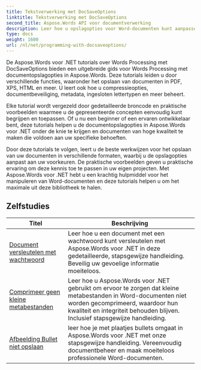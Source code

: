 ```yaml
---
title: Tekstverwerking met DocSaveOptions
linktitle: Tekstverwerking met DocSaveOptions
second_title: Aspose.Words API voor documentverwerking
description: Leer hoe u opslagopties voor Word-documenten kunt aanpassen met Aspose.Words voor .NET. De tutorials leiden u door de verschillende beschikbare opties, zoals bestandsindeling, compressie en wachtwoordbeveiliging.
type: docs
weight: 1600
url: /nl/net/programming-with-docsaveoptions/
---
```

De Aspose.Words voor .NET tutorials over Words Processing met DocSaveOptions bieden een uitgebreide gids voor Words Processing met documentopslagopties in Aspose.Words. Deze tutorials leiden u door verschillende functies, waaronder het opslaan van documenten in PDF, XPS, HTML en meer. U leert ook hoe u compressieopties, documentbeveiliging, metadata, ingesloten lettertypen en meer beheert.

Elke tutorial wordt vergezeld door gedetailleerde broncode en praktische voorbeelden waarmee u de gepresenteerde concepten eenvoudig kunt begrijpen en toepassen. Of u nu een beginner of een ervaren ontwikkelaar bent, deze tutorials helpen u de documentopslagopties in Aspose.Words voor .NET onder de knie te krijgen en documenten van hoge kwaliteit te maken die voldoen aan uw specifieke behoeften.

Door deze tutorials te volgen, leert u de beste werkwijzen voor het opslaan van uw documenten in verschillende formaten, waarbij u de opslagopties aanpast aan uw voorkeuren. De praktische voorbeelden geven u praktische ervaring om deze kennis toe te passen in uw eigen projecten. Met Aspose.Words voor .NET hebt u een krachtig hulpmiddel voor het manipuleren van Word-documenten en deze tutorials helpen u om het maximale uit deze bibliotheek te halen.

 ## Zelfstudies
| Titel | Beschrijving |
| --- | --- |
| [Document versleutelen met wachtwoord](./encrypt-document-with-password/) | Leer hoe u een document met een wachtwoord kunt versleutelen met Aspose.Words voor .NET in deze gedetailleerde, stapsgewijze handleiding. Beveilig uw gevoelige informatie moeiteloos. |
| [Comprimeer geen kleine metabestanden](./do-not-compress-small-metafiles/) | Leer hoe u Aspose.Words voor .NET gebruikt om ervoor te zorgen dat kleine metabestanden in Word-documenten niet worden gecomprimeerd, waardoor hun kwaliteit en integriteit behouden blijven. Inclusief stapsgewijze handleiding. |
| [Afbeelding Bullet niet opslaan](./do-not-save-picture-bullet/) | leer hoe je met plaatjes bullets omgaat in Aspose.Words voor .NET met onze stapsgewijze handleiding. Vereenvoudig documentbeheer en maak moeiteloos professionele Word-documenten. |